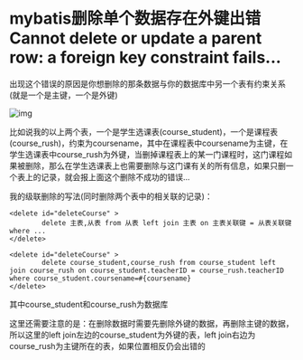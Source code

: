 # mybatis删除单个数据存在外键出错 Cannot delete or update a parent row: a foreign key constraint fails...

出现这个错误的原因是你想删除的那条数据与你的数据库中另一个表有约束关系(就是一个是主键，一个是外键)

![img](20.png)

比如说我的以上两个表，一个是学生选课表(course_student)，一个是课程表(course_rush)，约束为coursename，其中在课程表中coursename为主键，在学生选课表中course_rush为外键，当删掉课程表上的某一门课程时，这门课程如果被删除，那么在学生选课表上也需要删除与这门课有关的所有信息，如果只删一个表上的记录，就会报上面这个删除不成功的错误...

我的级联删除的写法(同时删除两个表中的相关联的记录)：

```
<delete id="deleteCourse" >
        delete 主表,从表 from 从表 left join 主表 on 主表关联键 = 从表关联键 where ...
</delete>

<delete id="deleteCourse" >
        delete course_student,course_rush from course_student left join course_rush on course_student.teacherID = course_rush.teacherID where course_student.coursename=#{coursename}  
</delete>
```

其中course_student和course_rush为数据库

这里还需要注意的是：在删除数据时需要先删除外键的数据，再删除主键的数据，所以这里的left join左边的course_student为外键的表，left join右边为course_rush为主键所在的表，如果位置相反仍会出错的